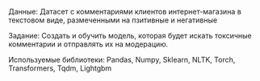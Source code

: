 Данные:
Датасет с комментариями клиентов интернет-магазина в текстовом виде, размеченными на пзитивные и негативные

Задание:
Создать и обучить модель, которая будет искать токсичные комментарии и отправлять их на модерацию.

Используемые библиотеки:
Pandas, Numpy, Sklearn, NLTK, Torch, Transformers, Tqdm, Lightgbm
